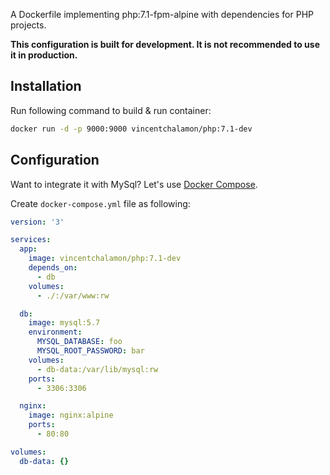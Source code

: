 A Dockerfile implementing php:7.1-fpm-alpine with dependencies for PHP projects.

**This configuration is built for development. It is not recommended to use it in production.**

## Installation

Run following command to build & run container:

```bash
docker run -d -p 9000:9000 vincentchalamon/php:7.1-dev
```

## Configuration

Want to integrate it with MySql? Let's use [Docker Compose](https://docs.docker.com/compose/).

Create `docker-compose.yml` file as following:

```yml
version: '3'

services:
  app:
    image: vincentchalamon/php:7.1-dev
    depends_on:
      - db
    volumes:
      - ./:/var/www:rw

  db:
    image: mysql:5.7
    environment:
      MYSQL_DATABASE: foo
      MYSQL_ROOT_PASSWORD: bar
    volumes:
      - db-data:/var/lib/mysql:rw
    ports:
      - 3306:3306

  nginx:
    image: nginx:alpine
    ports:
      - 80:80

volumes:
  db-data: {}
```
